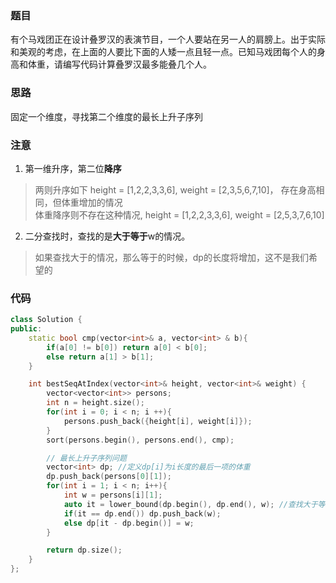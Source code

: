 ### 题目
有个马戏团正在设计叠罗汉的表演节目，一个人要站在另一人的肩膀上。出于实际和美观的考虑，在上面的人要比下面的人矮一点且轻一点。已知马戏团每个人的身高和体重，请编写代码计算叠罗汉最多能叠几个人。

### 思路
固定一个维度，寻找第二个维度的最长上升子序列

### 注意
1. 第一维升序，第二位**降序**
> 两则升序如下  height = [1,2,2,3,3,6], weight = [2,3,5,6,7,10]， 存在身高相同，但体重增加的情况  
> 体重降序则不存在这种情况, height = [1,2,2,3,3,6], weight = [2,5,3,7,6,10]

2. 二分查找时，查找的是**大于等于**w的情况。
> 如果查找大于的情况，那么等于的时候，dp的长度将增加，这不是我们希望的

### 代码

~~~ c++
class Solution {
public:
    static bool cmp(vector<int>& a, vector<int> & b){
        if(a[0] != b[0]) return a[0] < b[0];
        else return a[1] > b[1];
    }

    int bestSeqAtIndex(vector<int>& height, vector<int>& weight) {
        vector<vector<int>> persons;
        int n = height.size();
        for(int i = 0; i < n; i ++){
            persons.push_back({height[i], weight[i]});            
        }
        sort(persons.begin(), persons.end(), cmp);

        // 最长上升子序列问题
        vector<int> dp; //定义dp[i]为i长度的最后一项的体重
        dp.push_back(persons[0][1]);
        for(int i = 1; i < n; i++){
            int w = persons[i][1];
            auto it = lower_bound(dp.begin(), dp.end(), w); //查找大于等于w的第一个元素
            if(it == dp.end()) dp.push_back(w);
            else dp[it - dp.begin()] = w;
        }

        return dp.size();
    }
};



~~~


